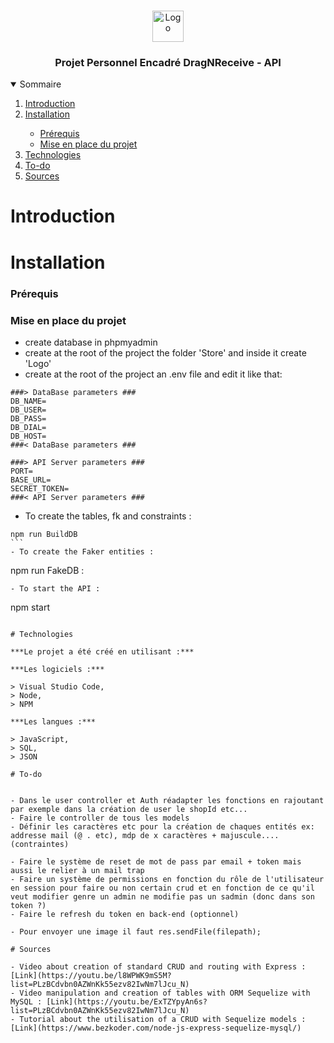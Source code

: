 <br />
<p align="center">
    <img src="https://www.promeo-formation.fr/themes/custom/promeo/img/logos/logo_promeo_white.svg" alt="Logo" height="50px"><br>
    <h3 align="center">Projet Personnel Encadré DragNReceive - API </h3>
        
<details open="open">
  <summary>Sommaire</summary>
  <ol>
    <li>
      <a href="#Introduction">Introduction</a>
    </li>
    <li>
      <a href="#Installation">Installation</a>
    </li>
    <ul>
        <li>
            <a href="#prérequis">Prérequis</a>
        </li>
        <li>
            <a href="#mise-en-place-du-projet">Mise en place du projet</a>
        </li>
    </ul>
    <li>
      <a href="#Technologies">Technologies</a>
    </li>
    <li>
      <a href="#To-do">To-do</a>
    </li>
    <li>
      <a href="#Sources">Sources</a>
    </li>
</details> 
    
# Introduction
    

    
# Installation

### Prérequis

### Mise en place du projet

- create database in phpmyadmin
- create at the root of the project the folder 'Store' and inside it create 'Logo'
- create at the root of the project an .env file and edit it like that:
```
###> DataBase parameters ###
DB_NAME=
DB_USER=
DB_PASS=
DB_DIAL=
DB_HOST=
###< DataBase parameters ###

###> API Server parameters ###
PORT=
BASE_URL=
SECRET_TOKEN=
###< API Server parameters ###
```
- To create the tables, fk and constraints :
````
npm run BuildDB
```
- To create the Faker entities :
````
npm run FakeDB :
```
- To start the API :
```
npm start
```
    
# Technologies

***Le projet a été créé en utilisant :***

***Les logiciels :***

> Visual Studio Code,
> Node,
> NPM

***Les langues :***

> JavaScript,
> SQL,
> JSON

# To-do


- Dans le user controller et Auth réadapter les fonctions en rajoutant par exemple dans la création de user le shopId etc...
- Faire le controller de tous les models
- Définir les caractères etc pour la création de chaques entités ex: addresse mail (@ . etc), mdp de x caractères + majuscule.... (contraintes)

- Faire le système de reset de mot de pass par email + token mais aussi le relier à un mail trap
- Faire un système de permissions en fonction du rôle de l'utilisateur en session pour faire ou non certain crud et en fonction de ce qu'il veut modifier genre un admin ne modifie pas un sadmin (donc dans son token ?)
- Faire le refresh du token en back-end (optionnel)

- Pour envoyer une image il faut res.sendFile(filepath);

# Sources

- Video about creation of standard CRUD and routing with Express : [Link](https://youtu.be/l8WPWK9mS5M?list=PLzBCdvbn0AZWnKk55ezv82IwNm7lJcu_N)
- Video manipulation and creation of tables with ORM Sequelize with MySQL : [Link](https://youtu.be/ExTZYpyAn6s?list=PLzBCdvbn0AZWnKk55ezv82IwNm7lJcu_N)
- Tutorial about the utilisation of a CRUD with Sequelize models : [Link](https://www.bezkoder.com/node-js-express-sequelize-mysql/)
